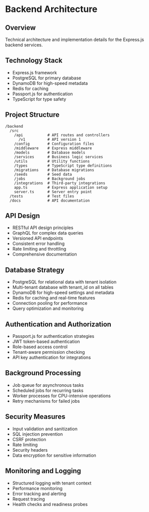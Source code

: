 # Backend Architecture

## Overview

Technical architecture and implementation details for the Express.js backend services.

## Technology Stack

- Express.js framework
- PostgreSQL for primary database
- DynamoDB for high-speed metadata
- Redis for caching
- Passport.js for authentication
- TypeScript for type safety

## Project Structure

```
/backend
  /src
    /api           # API routes and controllers
      /v1          # API version 1
    /config        # Configuration files
    /middleware    # Express middleware
    /models        # Database models
    /services      # Business logic services
    /utils         # Utility functions
    /types         # TypeScript type definitions
    /migrations    # Database migrations
    /seeds         # Seed data
    /jobs          # Background jobs
    /integrations  # Third-party integrations
    app.ts         # Express application setup
    server.ts      # Server entry point
  /tests           # Test files
  /docs            # API documentation
```

## API Design

- RESTful API design principles
- GraphQL for complex data queries
- Versioned API endpoints
- Consistent error handling
- Rate limiting and throttling
- Comprehensive documentation

## Database Strategy

- PostgreSQL for relational data with tenant isolation
- Multi-tenant database with tenant_id on all tables
- DynamoDB for high-speed settings and metadata
- Redis for caching and real-time features
- Connection pooling for performance
- Query optimization and monitoring

## Authentication and Authorization

- Passport.js for authentication strategies
- JWT token-based authentication
- Role-based access control
- Tenant-aware permission checking
- API key authentication for integrations

## Background Processing

- Job queue for asynchronous tasks
- Scheduled jobs for recurring tasks
- Worker processes for CPU-intensive operations
- Retry mechanisms for failed jobs

## Security Measures

- Input validation and sanitization
- SQL injection prevention
- CSRF protection
- Rate limiting
- Security headers
- Data encryption for sensitive information

## Monitoring and Logging

- Structured logging with tenant context
- Performance monitoring
- Error tracking and alerting
- Request tracing
- Health checks and readiness probes
